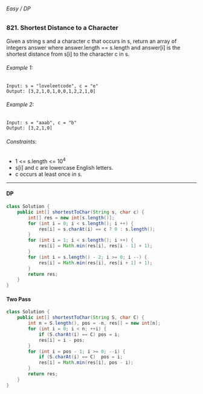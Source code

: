 ###### Easy / DP

### 821. Shortest Distance to a Character

Given a string s and a character c that occurs in s, return an array of integers answer where answer.length == s.length and answer[i] is the shortest distance from s[i] to the character c in s.

 

###### Example 1:
```
Input: s = "loveleetcode", c = "e"
Output: [3,2,1,0,1,0,0,1,2,2,1,0]
```
###### Example 2:
```
Input: s = "aaab", c = "b"
Output: [3,2,1,0]
```

###### Constraints:

- 1 <= s.length <= 10<sup>4</sup>
- s[i] and c are lowercase English letters.
- c occurs at least once in s.

***

#### DP

```java
class Solution {
    public int[] shortestToChar(String s, char c) {
        int[] res = new int[s.length()];
        for (int i = 0; i < s.length(); i ++) {
            res[i] = s.charAt(i) == c ? 0 : s.length();
        }
        for (int i = 1; i < s.length(); i ++) {
            res[i] = Math.min(res[i], res[i - 1] + 1);
        }
        for (int i = s.length() - 2; i >= 0; i --) {
            res[i] = Math.min(res[i], res[i + 1] + 1);
        }
        return res;
    }
}
```

#### Two Pass
```java
class Solution {
    public int[] shortestToChar(String S, char C) {
        int n = S.length(), pos = -n, res[] = new int[n];
        for (int i = 0; i < n; ++i) {
            if (S.charAt(i) == C) pos = i;
            res[i] = i - pos;
        }
        for (int i = pos - 1; i >= 0; --i) {
            if (S.charAt(i) == C)  pos = i;
            res[i] = Math.min(res[i], pos - i);
        }
        return res;
    }
}
```
